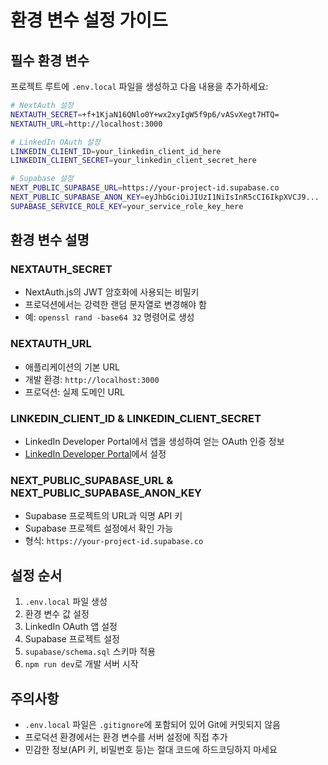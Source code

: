 # 환경 변수 설정 가이드

## 필수 환경 변수

프로젝트 루트에 `.env.local` 파일을 생성하고 다음 내용을 추가하세요:

```bash
# NextAuth 설정
NEXTAUTH_SECRET=+f+1KjaN16QNlo0Y+wx2xyIgW5f9p6/vASvXegt7HTQ=
NEXTAUTH_URL=http://localhost:3000

# LinkedIn OAuth 설정
LINKEDIN_CLIENT_ID=your_linkedin_client_id_here
LINKEDIN_CLIENT_SECRET=your_linkedin_client_secret_here

# Supabase 설정
NEXT_PUBLIC_SUPABASE_URL=https://your-project-id.supabase.co
NEXT_PUBLIC_SUPABASE_ANON_KEY=eyJhbGciOiJIUzI1NiIsInR5cCI6IkpXVCJ9...
SUPABASE_SERVICE_ROLE_KEY=your_service_role_key_here
```

## 환경 변수 설명

### NEXTAUTH_SECRET
- NextAuth.js의 JWT 암호화에 사용되는 비밀키
- 프로덕션에서는 강력한 랜덤 문자열로 변경해야 함
- 예: `openssl rand -base64 32` 명령어로 생성

### NEXTAUTH_URL
- 애플리케이션의 기본 URL
- 개발 환경: `http://localhost:3000`
- 프로덕션: 실제 도메인 URL

### LINKEDIN_CLIENT_ID & LINKEDIN_CLIENT_SECRET
- LinkedIn Developer Portal에서 앱을 생성하여 얻는 OAuth 인증 정보
- [LinkedIn Developer Portal](https://www.linkedin.com/developers/)에서 설정

### NEXT_PUBLIC_SUPABASE_URL & NEXT_PUBLIC_SUPABASE_ANON_KEY
- Supabase 프로젝트의 URL과 익명 API 키
- Supabase 프로젝트 설정에서 확인 가능
- 형식: `https://your-project-id.supabase.co`

## 설정 순서

1. `.env.local` 파일 생성
2. 환경 변수 값 설정
3. LinkedIn OAuth 앱 설정
4. Supabase 프로젝트 설정
5. `supabase/schema.sql` 스키마 적용
6. `npm run dev`로 개발 서버 시작

## 주의사항

- `.env.local` 파일은 `.gitignore`에 포함되어 있어 Git에 커밋되지 않음
- 프로덕션 환경에서는 환경 변수를 서버 설정에 직접 추가
- 민감한 정보(API 키, 비밀번호 등)는 절대 코드에 하드코딩하지 마세요
